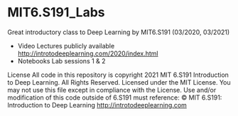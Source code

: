 # MIT6.S191_Labs

Great introductory class to Deep Learning by MIT6.S191 (03/2020, 03/2021)
- Video Lectures publicly available http://introtodeeplearning.com/2020/index.html  
- Notebooks Lab sessions 1 & 2 

License
All code in this repository is copyright 2021 MIT 6.S191 Introduction to Deep Learning. All Rights Reserved.
Licensed under the MIT License. You may not use this file except in compliance with the License. Use and/or modification of this code outside of 6.S191 must reference:
© MIT 6.S191: Introduction to Deep Learning
http://introtodeeplearning.com

